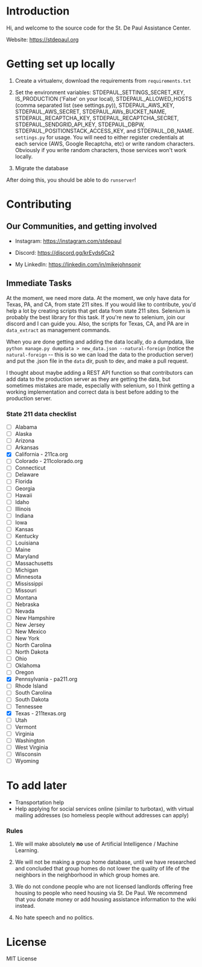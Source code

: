# Introduction

Hi, and welcome to the source code for the St. De Paul Assistance Center.

Website: https://stdepaul.org

# Getting set up locally

1. Create a virtualenv, download the requirements from `requirements.txt`

2. Set the environment variables: STDEPAUL_SETTINGS_SECRET_KEY, IS_PRODUCTION ('False' on your local), STDEPAUL_ALLOWED_HOSTS (comma separated list (see settings.py)), STDEPAUL_AWS_KEY, STDEPAUL_AWS_SECRET, STDEPAUL_AWs_BUCKET_NAME, STDEPAUL_RECAPTCHA_KEY, STDEPAUL_RECAPTCHA_SECRET, STDEPAUL_SENDGRID_API_KEY, STDEPAUL_DBPW, STDEPAUL_POSITIONSTACK_ACCESS_KEY, and STDEPAUL_DB_NAME. `settings.py` for usage. You will need to either register credentials at each service (AWS, Google Recaptcha, etc) or write random characters. Obviously if you write random characters, those services won't work locally.

3. Migrate the database 

After doing this, you should be able to do `runserver`!

# Contributing

## Our Communities, and getting involved

 - Instagram: https://instagram.com/stdepaul

 - Discord: https://discord.gg/krEyds6Cp2

 - My LinkedIn: https://linkedin.com/in/mikejohnsonjr

## Immediate Tasks

At the moment, we need more data. At the moment, we only have data for Texas, PA, and CA, from state 211 sites. If you would like to contribute, you'd help a lot by creating scripts that get data from state 211 sites. Selenium is probably the best library for this task. If you're new to selenium, join our discord and I can guide you. Also, the scripts for Texas, CA, and PA are in `data_extract` as management commands.

When you are done getting and adding the data locally, do a dumpdata, like `python manage.py dumpdata > new_data.json --natural-foreign` (notice the `natural-foreign` -- this is so we can load the data to the production server) and put the .json file in the `data` dir, push to dev, and make a pull request. 

I thought about maybe adding a REST API function so that contributors can add data to the production server as they are getting the data, but sometimes mistakes are made, especially with selenium, so I think getting a working implementation and correct data is best before adding to the production server.

### State 211 data checklist

- [ ] Alabama
- [ ] Alaska
- [ ] Arizona
- [ ] Arkansas
- [x] California - 211ca.org
- [ ] Colorado - 211colorado.org
- [ ] Connecticut
- [ ] Delaware
- [ ] Florida
- [ ] Georgia
- [ ] Hawaii
- [ ] Idaho
- [ ] Illinois
- [ ] Indiana
- [ ] Iowa
- [ ] Kansas
- [ ] Kentucky
- [ ] Louisiana
- [ ] Maine
- [ ] Maryland
- [ ] Massachusetts
- [ ] Michigan
- [ ] Minnesota
- [ ] Mississippi
- [ ] Missouri
- [ ] Montana
- [ ] Nebraska
- [ ] Nevada
- [ ] New Hampshire
- [ ] New Jersey
- [ ] New Mexico
- [ ] New York
- [ ] North Carolina
- [ ] North Dakota
- [ ] Ohio
- [ ] Oklahoma
- [ ] Oregon
- [x] Pennsylvania - pa211.org
- [ ] Rhode Island
- [ ] South Carolina
- [ ] South Dakota
- [ ] Tennessee
- [x] Texas - 211texas.org
- [ ] Utah
- [ ] Vermont
- [ ] Virginia
- [ ] Washington
- [ ] West Virginia
- [ ] Wisconsin
- [ ] Wyoming

# To add later

 - Transportation help
 - Help applying for social services online (similar to turbotax), with virtual mailing addresses (so homeless people without addresses can apply)

### Rules

1. We will make absolutely **no** use of Artificial Intelligence / Machine Learning. 

2. We will not be making a group home database, until we have researched and concluded that group homes do not lower the quality of life of the neighbors in the neighborhood in which group homes are.

3. We do not condone people who are not licensed landlords offering free housing to people who need housing via St. De Paul. We recommend that you donate money or add housing assistance information to the wiki instead.

4. No hate speech and no politics.

# License

MIT License
